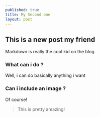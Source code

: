 ```yaml
---
published: true
title: My Second one
layout: post
---
```



## This is a new post my friend
Markdown is really the cool kid on the blog

### What can i do ?
Well, i can do basically anything i want

### Can i include an image ?
Of course!

> This is pretty amazing!
